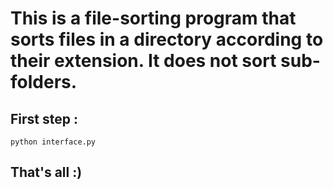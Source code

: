 # This is a file-sorting program that sorts files in a directory according to their extension. It does not sort sub-folders.

## First step :
`python interface.py`

## That's all :)
